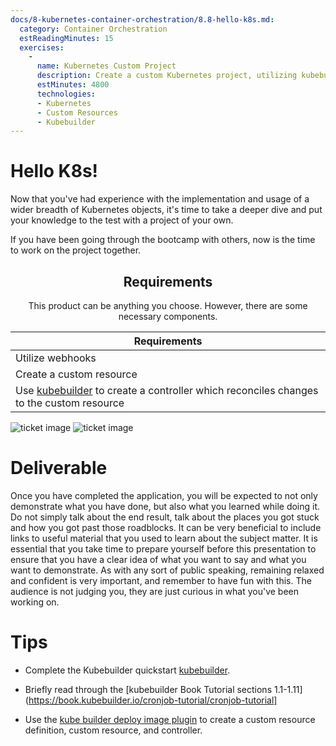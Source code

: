 ```yaml
---
docs/8-kubernetes-container-orchestration/8.8-hello-k8s.md:
  category: Container Orchestration
  estReadingMinutes: 15
  exercises:
    -
      name: Kubernetes Custom Project
      description: Create a custom Kubernetes project, utilizing kubebuilder,Kubebuilder to create a kubernetes custom resource definition and controller which reconciles changes to the custom resource.
      estMinutes: 4800
      technologies:
      - Kubernetes
      - Custom Resources
      - Kubebuilder
---
```


# Hello K8s!

Now that you've had experience with the implementation and usage of a wider breadth of Kubernetes objects, it's time to take a deeper dive and put your knowledge to the test with a project of your own.

If you have been going through the bootcamp with others, now is the time to work on the project together.

<center>

## Requirements

This product can be anything you choose. However, there are some necessary components.

| Requirements                                                                                                                             |
|------------------------------------------------------------------------------------------------------------------------------------------|
| Utilize webhooks                                                                                                                         |
| Create a custom resource                                                                                                                 |
| Use [kubebuilder](https://github.com/kubernetes-sigs/kubebuilder) to create a controller which reconciles changes to the custom resource |

</center>

![ticket image](img8/ticket_light.svg ':size=100x100 :class=light-mode-icon :alt= ticket image; light mode')
![ticket image](img8/ticket_dark.svg ':size=100x100 :class=dark-mode-icon :alt= ticket image; dark mode')

# Deliverable

Once you have completed the application, you will be expected to not only demonstrate what you have done, but also what you learned while doing it. Do not simply talk about the end result, talk about the places you got stuck and how you got past those roadblocks. It can be very beneficial to include links to useful material that you used to learn about the subject matter. It is essential that you take time to prepare yourself before this presentation to ensure that you have a clear idea of what you want to say and what you want to demonstrate. As with any sort of public speaking, remaining relaxed and confident is very important, and remember to have fun with this. The audience is not judging you, they are just curious in what you've been working on.

# Tips

- Complete the Kubebuilder quickstart [kubebuilder](https://book.kubebuilder.io/quick-start).

- Briefly read through the [kubebuilder Book Tutorial sections 1.1-1.11](https://book.kubebuilder.io/cronjob-tutorial/cronjob-tutorial]

- Use the [kube builder deploy image plugin](https://book.kubebuilder.io/plugins/deploy-image-plugin-v1-alpha) to create a custom resource definition, custom resource, and controller.
